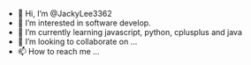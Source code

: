 - 👋 Hi, I’m @JackyLee3362
- 👀 I’m interested in software develop.
- 🌱 I’m currently learning javascript, python, cplusplus and java
- 💞️ I’m looking to collaborate on ...
- 📫 How to reach me ...

<!---
JackyLee3362/JackyLee3362 is a ✨ special ✨ repository because its `README.md` (this file) appears on your GitHub profile.
You can click the Preview link to take a look at your changes.
--->
